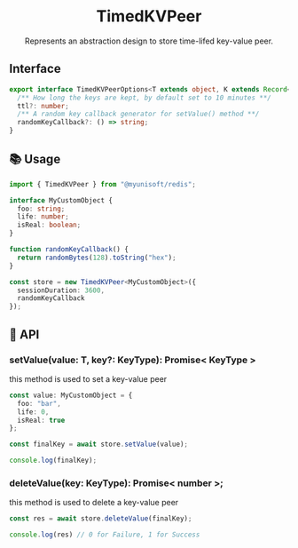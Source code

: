 <h1 align="center">
  TimedKVPeer
</h1>

<p align="center">
  Represents an abstraction design to store time-lifed key-value peer.
</p>

## Interface

```ts
export interface TimedKVPeerOptions<T extends object, K extends Record<string, any> | null = null> extends Omit<KVOptions<T, K>, "type"> {
  /** How long the keys are kept, by default set to 10 minutes **/
  ttl?: number;
  /** A random key callback generator for setValue() method **/
  randomKeyCallback?: () => string;
}
```

## 📚 Usage

```ts
import { TimedKVPeer } from "@myunisoft/redis";

interface MyCustomObject {
  foo: string;
  life: number;
  isReal: boolean;
}

function randomKeyCallback() {
  return randomBytes(128).toString("hex");
}

const store = new TimedKVPeer<MyCustomObject>({
  sessionDuration: 3600,
  randomKeyCallback
});
```

## 📜 API

### setValue(value: T, key?: KeyType): Promise< KeyType >

this method is used to set a key-value peer

```ts
const value: MyCustomObject = {
  foo: "bar",
  life: 0,
  isReal: true
};

const finalKey = await store.setValue(value);

console.log(finalKey);
```

### deleteValue(key: KeyType): Promise< number >;

this method is used to delete a key-value peer

```ts
const res = await store.deleteValue(finalKey);

console.log(res) // 0 for Failure, 1 for Success
```
